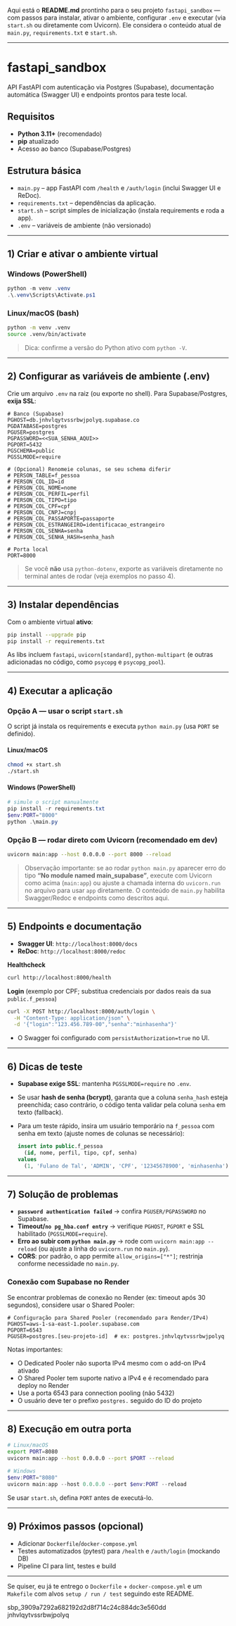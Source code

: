 Aqui está o **README.md** prontinho para o seu projeto `fastapi_sandbox` — com passos para instalar, ativar o ambiente, configurar `.env` e executar (via `start.sh` ou diretamente com Uvicorn). Ele considera o conteúdo atual de `main.py`, `requirements.txt` e `start.sh`.

---

# fastapi_sandbox

API FastAPI com autenticação via Postgres (Supabase), documentação automática (Swagger UI) e endpoints prontos para teste local.

## Requisitos

* **Python 3.11+** (recomendado)
* **pip** atualizado
* Acesso ao banco (Supabase/Postgres)

## Estrutura básica

* `main.py` – app FastAPI com `/health` e `/auth/login` (inclui Swagger UI e ReDoc). 
* `requirements.txt` – dependências da aplicação. 
* `start.sh` – script simples de inicialização (instala requirements e roda a app). 
* `.env` – variáveis de ambiente (não versionado)

---

## 1) Criar e ativar o ambiente virtual

### Windows (PowerShell)

```powershell
python -m venv .venv
.\.venv\Scripts\Activate.ps1
```

### Linux/macOS (bash)

```bash
python -m venv .venv
source .venv/bin/activate
```

> Dica: confirme a versão do Python ativo com `python -V`.

---

## 2) Configurar as variáveis de ambiente (.env)

Crie um arquivo `.env` na raiz (ou exporte no shell). Para Supabase/Postgres, **exija SSL**:

```dotenv
# Banco (Supabase)
PGHOST=db.jnhvlqytvssrbwjpolyq.supabase.co
PGDATABASE=postgres
PGUSER=postgres
PGPASSWORD=<<SUA_SENHA_AQUI>>
PGPORT=5432
PGSCHEMA=public
PGSSLMODE=require

# (Opcional) Renomeie colunas, se seu schema diferir
# PERSON_TABLE=f_pessoa
# PERSON_COL_ID=id
# PERSON_COL_NOME=nome
# PERSON_COL_PERFIL=perfil
# PERSON_COL_TIPO=tipo
# PERSON_COL_CPF=cpf
# PERSON_COL_CNPJ=cnpj
# PERSON_COL_PASSAPORTE=passaporte
# PERSON_COL_ESTRANGEIRO=identificacao_estrangeiro
# PERSON_COL_SENHA=senha
# PERSON_COL_SENHA_HASH=senha_hash

# Porta local
PORT=8000
```

> Se você **não** usa `python-dotenv`, exporte as variáveis diretamente no terminal antes de rodar (veja exemplos no passo 4).

---

## 3) Instalar dependências

Com o ambiente virtual **ativo**:

```bash
pip install --upgrade pip
pip install -r requirements.txt
```

As libs incluem `fastapi`, `uvicorn[standard]`, `python-multipart` (e outras adicionadas no código, como `psycopg` e `psycopg_pool`). 

---

## 4) Executar a aplicação

### Opção A — usar o script `start.sh`

O script já instala os requirements e executa `python main.py` (usa `PORT` se definido). 

#### Linux/macOS

```bash
chmod +x start.sh
./start.sh
```

#### Windows (PowerShell)

```powershell
# simule o script manualmente
pip install -r requirements.txt
$env:PORT="8000"
python .\main.py
```

### Opção B — rodar direto com Uvicorn (recomendado em dev)

```bash
uvicorn main:app --host 0.0.0.0 --port 8000 --reload
```

> Observação importante: se ao rodar `python main.py` aparecer erro do tipo **“No module named main_supabase”**, execute com Uvicorn como acima (`main:app`) ou ajuste a chamada interna do `uvicorn.run` no arquivo para usar `app` diretamente. O conteúdo de `main.py` habilita Swagger/Redoc e endpoints como descritos aqui. 

---

## 5) Endpoints e documentação

* **Swagger UI**: `http://localhost:8000/docs`
* **ReDoc**: `http://localhost:8000/redoc`

**Healthcheck**

```bash
curl http://localhost:8000/health
```

**Login** (exemplo por CPF; substitua credenciais por dados reais da sua `public.f_pessoa`)

```bash
curl -X POST http://localhost:8000/auth/login \
  -H "Content-Type: application/json" \
  -d '{"login":"123.456.789-00","senha":"minhasenha"}'
```

* O Swagger foi configurado com `persistAuthorization=true` no UI. 

---

## 6) Dicas de teste

* **Supabase exige SSL**: mantenha `PGSSLMODE=require` no `.env`.
* Se usar **hash de senha (bcrypt)**, garanta que a coluna `senha_hash` esteja preenchida; caso contrário, o código tenta validar pela coluna `senha` em texto (fallback). 
* Para um teste rápido, insira um usuário temporário na `f_pessoa` com senha em texto (ajuste nomes de colunas se necessário):

  ```sql
  insert into public.f_pessoa
    (id, nome, perfil, tipo, cpf, senha)
  values
    (1, 'Fulano de Tal', 'ADMIN', 'CPF', '12345678900', 'minhasenha');
  ```

---

## 7) Solução de problemas

* **`password authentication failed`** → confira `PGUSER/PGPASSWORD` no Supabase.
* **Timeout/`no pg_hba.conf entry`** → verifique `PGHOST`, `PGPORT` e SSL habilitado (`PGSSLMODE=require`).
* **Erro ao subir com `python main.py`** → rode com `uvicorn main:app --reload` (ou ajuste a linha do `uvicorn.run` no `main.py`). 
* **CORS**: por padrão, o app permite `allow_origins=["*"]`; restrinja conforme necessidade no `main.py`. 

### Conexão com Supabase no Render

Se encontrar problemas de conexão no Render (ex: timeout após 30 segundos), considere usar o Shared Pooler:

```dotenv
# Configuração para Shared Pooler (recomendado para Render/IPv4)
PGHOST=aws-1-sa-east-1.pooler.supabase.com
PGPORT=6543
PGUSER=postgres.[seu-projeto-id]  # ex: postgres.jnhvlqytvssrbwjpolyq
```

Notas importantes:
* O Dedicated Pooler não suporta IPv4 mesmo com o add-on IPv4 ativado
* O Shared Pooler tem suporte nativo a IPv4 e é recomendado para deploy no Render
* Use a porta 6543 para connection pooling (não 5432)
* O usuário deve ter o prefixo `postgres.` seguido do ID do projeto

---

## 8) Execução em outra porta

```bash
# Linux/macOS
export PORT=8080
uvicorn main:app --host 0.0.0.0 --port $PORT --reload
```

```powershell
# Windows
$env:PORT="8080"
uvicorn main:app --host 0.0.0.0 --port $env:PORT --reload
```

Se usar `start.sh`, defina `PORT` antes de executá-lo. 

---

## 9) Próximos passos (opcional)

* Adicionar `Dockerfile`/`docker-compose.yml`
* Testes automatizados (pytest) para `/health` e `/auth/login` (mockando DB)
* Pipeline CI para lint, testes e build

---

Se quiser, eu já te entrego o `Dockerfile` + `docker-compose.yml` e um `Makefile` com alvos `setup / run / test` seguindo este README.

sbp_3909a7292a682192d2d8f714c24c884dc3e560dd
jnhvlqytvssrbwjpolyq
